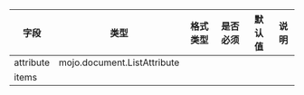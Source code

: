 | 字段 | 类型 | 格式类型 | 是否必须 | 默认值 | 说明 |
|---|---|---|---|---|---|
| attribute | mojo.document.ListAttribute |  |  |  |
| items |  |  |  |  |
